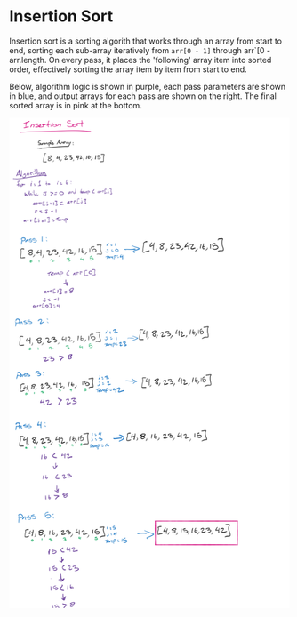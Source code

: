 # Insertion Sort

Insertion sort is a sorting algorith that works through an array from start to end, sorting each sub-array iteratively from `arr[0 - 1]` through arr`[0 - arr.length. On every pass, it places the 'following' array item into sorted order, effectively sorting the array item by item from start to end.

Below, algorithm logic is shown in purple, each pass parameters are shown in blue, and output arrays for each pass are shown on the right. The final sorted array is in pink at the bottom.

![img](img.png)
